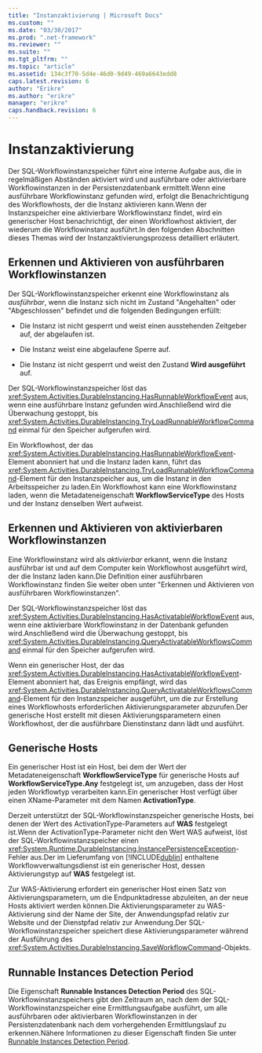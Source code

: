 ```yaml
---
title: "Instanzaktivierung | Microsoft Docs"
ms.custom: ""
ms.date: "03/30/2017"
ms.prod: ".net-framework"
ms.reviewer: ""
ms.suite: ""
ms.tgt_pltfrm: ""
ms.topic: "article"
ms.assetid: 134c3f70-5d4e-46d0-9d49-469a6643edd8
caps.latest.revision: 6
author: "Erikre"
ms.author: "erikre"
manager: "erikre"
caps.handback.revision: 6
---
```

# Instanzaktivierung
Der SQL\-Workflowinstanzspeicher führt eine interne Aufgabe aus, die in regelmäßigen Abständen aktiviert wird und ausführbare oder aktivierbare Workflowinstanzen in der Persistenzdatenbank ermittelt.Wenn eine ausführbare Workflowinstanz gefunden wird, erfolgt die Benachrichtigung des Workflowhosts, der die Instanz aktivieren kann.Wenn der Instanzspeicher eine aktivierbare Workflowinstanz findet, wird ein generischer Host benachrichtigt, der einen Workflowhost aktiviert, der wiederum die Workflowinstanz ausführt.In den folgenden Abschnitten dieses Themas wird der Instanzaktivierungsprozess detailliert erläutert.  
  
##  <a name="RunnableSection"></a> Erkennen und Aktivieren von ausführbaren Workflowinstanzen  
 Der SQL\-Workflowinstanzspeicher erkennt eine Workflowinstanz als *ausführbar*, wenn die Instanz sich nicht im Zustand "Angehalten" oder "Abgeschlossen" befindet und die folgenden Bedingungen erfüllt:  
  
-   Die Instanz ist nicht gesperrt und weist einen ausstehenden Zeitgeber auf, der abgelaufen ist.  
  
-   Die Instanz weist eine abgelaufene Sperre auf.  
  
-   Die Instanz ist nicht gesperrt und weist den Zustand **Wird ausgeführt** auf.  
  
 Der SQL\-Workflowinstanzspeicher löst das <xref:System.Activities.DurableInstancing.HasRunnableWorkflowEvent> aus, wenn eine ausführbare Instanz gefunden wird.Anschließend wird die Überwachung gestoppt, bis <xref:System.Activities.DurableInstancing.TryLoadRunnableWorkflowCommand> einmal für den Speicher aufgerufen wird.  
  
 Ein Workflowhost, der das <xref:System.Activities.DurableInstancing.HasRunnableWorkflowEvent>\-Element abonniert hat und die Instanz laden kann, führt das <xref:System.Activities.DurableInstancing.TryLoadRunnableWorkflowCommand>\-Element für den Instanzspeicher aus, um die Instanz in den Arbeitsspeicher zu laden.Ein Workflowhost kann eine Workflowinstanz laden, wenn die Metadateneigenschaft **WorkflowServiceType** des Hosts und der Instanz denselben Wert aufweist.  
  
## Erkennen und Aktivieren von aktivierbaren Workflowinstanzen  
 Eine Workflowinstanz wird als *aktivierbar* erkannt, wenn die Instanz ausführbar ist und auf dem Computer kein Workflowhost ausgeführt wird, der die Instanz laden kann.Die Definition einer ausführbaren Workflowinstanz finden Sie weiter oben unter "Erkennen und Aktivieren von ausführbaren Workflowinstanzen".  
  
 Der SQL\-Workflowinstanzspeicher löst das <xref:System.Activities.DurableInstancing.HasActivatableWorkflowEvent> aus, wenn eine aktivierbare Workflowinstanz in der Datenbank gefunden wird.Anschließend wird die Überwachung gestoppt, bis <xref:System.Activities.DurableInstancing.QueryActivatableWorkflowsCommand> einmal für den Speicher aufgerufen wird.  
  
 Wenn ein generischer Host, der das <xref:System.Activities.DurableInstancing.HasActivatableWorkflowEvent>\-Element abonniert hat, das Ereignis empfängt, wird das <xref:System.Activities.DurableInstancing.QueryActivatableWorkflowsCommand>\-Element für den Instanzspeicher ausgeführt, um die zur Erstellung eines Workflowhosts erforderlichen Aktivierungsparameter abzurufen.Der generische Host erstellt mit diesen Aktivierungsparametern einen Workflowhost, der die ausführbare Dienstinstanz dann lädt und ausführt.  
  
## Generische Hosts  
 Ein generischer Host ist ein Host, bei dem der Wert der Metadateneigenschaft **WorkflowServiceType** für generische Hosts auf **WorkflowServiceType.Any** festgelegt ist, um anzugeben, dass der Host jeden Workflowtyp verarbeiten kann.Ein generischer Host verfügt über einen XName\-Parameter mit dem Namen **ActivationType**.  
  
 Derzeit unterstützt der SQL\-Workflowinstanzspeicher generische Hosts, bei denen der Wert des ActivationType\-Parameters auf **WAS** festgelegt ist.Wenn der ActivationType\-Parameter nicht den Wert WAS aufweist, löst der SQL\-Workflowinstanzspeicher einen <xref:System.Runtime.DurableInstancing.InstancePersistenceException>\-Fehler aus.Der im Lieferumfang von [!INCLUDE[dublin](../../../includes/dublin-md.md)] enthaltene Workflowverwaltungsdienst ist ein generischer Host, dessen Aktivierungstyp auf **WAS** festgelegt ist.  
  
 Zur WAS\-Aktivierung erfordert ein generischer Host einen Satz von Aktivierungsparametern, um die Endpunktadresse abzuleiten, an der neue Hosts aktiviert werden können.Die Aktivierungsparameter zu WAS\-Aktivierung sind der Name der Site, der Anwendungspfad relativ zur Website und der Dienstpfad relativ zur Anwendung.Der SQL\-Workflowinstanzspeicher speichert diese Aktivierungsparameter während der Ausführung des <xref:System.Activities.DurableInstancing.SaveWorkflowCommand>\-Objekts.  
  
## Runnable Instances Detection Period  
 Die Eigenschaft **Runnable Instances Detection Period** des SQL\-Workflowinstanzspeichers gibt den Zeitraum an, nach dem der SQL\-Workflowinstanzspeicher eine Ermittlungsaufgabe ausführt, um alle ausführbaren oder aktivierbaren Workflowinstanzen in der Persistenzdatenbank nach dem vorhergehenden Ermittlungslauf zu erkennen.Nähere Informationen zu dieser Eigenschaft finden Sie unter [Runnable Instances Detection Period](../../../docs/framework/windows-workflow-foundation//runnable-instances-detection-period.md).